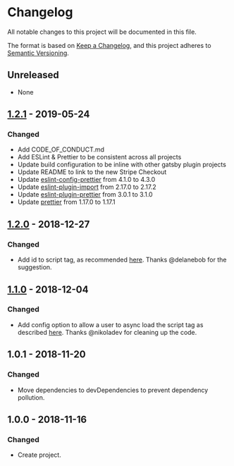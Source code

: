# Changelog
All notable changes to this project will be documented in this file.

The format is based on [Keep a Changelog](https://keepachangelog.com/en/1.0.0/), and this project adheres to [Semantic Versioning](https://semver.org/spec/v2.0.0.html).

## Unreleased
- None

## [1.2.1](https://github.com/njosefbeck/gatsby-plugin-stripe/compare/v1.2.0...v1.2.1) - 2019-05-24
### Changed
- Add CODE_OF_CONDUCT.md
- Add ESLint & Prettier to be consistent across all projects
- Update build configuration to be inline with other gatsby plugin projects
- Update README to link to the new Stripe Checkout
- Update [eslint-config-prettier](https://github.com/prettier/eslint-config-prettier/blob/master/CHANGELOG.md) from 4.1.0 to 4.3.0
- Update [eslint-plugin-import](https://github.com/benmosher/eslint-plugin-import/blob/master/CHANGELOG.md) from 2.17.0 to 2.17.2
- Update [eslint-plugin-prettier](https://github.com/prettier/eslint-plugin-prettier/blob/master/CHANGELOG.md) from 3.0.1 to 3.1.0
- Update [prettier](https://github.com/prettier/prettier/blob/master/CHANGELOG.md) from 1.17.0 to 1.17.1

## [1.2.0](https://github.com/njosefbeck/gatsby-plugin-stripe/compare/v1.1.0...v1.2.0) - 2018-12-27
### Changed
- Add id to script tag, as recommended [here](https://github.com/stripe/react-stripe-elements#loading-stripejs-asynchronously). Thanks @delanebob for the suggestion.

## [1.1.0](https://github.com/njosefbeck/gatsby-plugin-stripe/compare/v1.0.1...v1.1.0) - 2018-12-04
### Changed
- Add config option to allow a user to async load the script tag as described [here](https://github.com/stripe/react-stripe-elements#loading-stripejs-asynchronously). Thanks @nikoladev for cleaning up the code.

## 1.0.1 - 2018-11-20
### Changed
- Move dependencies to devDependencies to prevent dependency pollution.

## 1.0.0 - 2018-11-16
### Changed
- Create project.
